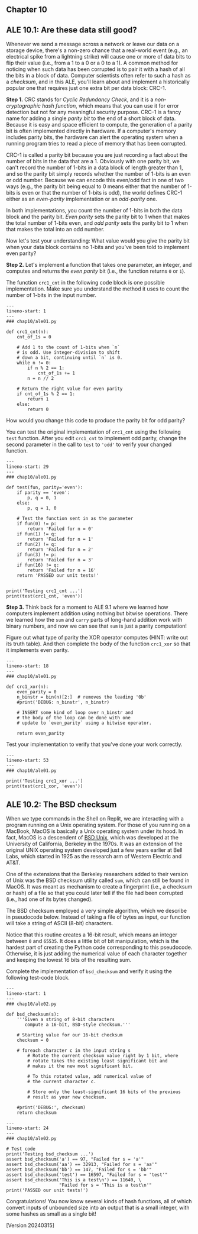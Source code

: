 ## Chapter 10 ##

## ALE 10.1: Are these data still good?

Whenever we send a message across a network or leave our data on a storage device, there's a non-zero chance that a real-world event (e.g., an electrical spike from a lightning strike) will cause one or more of data bits to flip their value (i.e., from a 1 to a 0 or a 0 to a 1). A common method for noticing when such data has been corrupted is to pair it with a hash of all the bits in a block of data. Computer scientists often refer to such a hash as a *checksum*, and in this ALE, you'll learn about and implement a historically popular one that requires just one extra bit per data block: CRC-1.

**Step 1.** CRC stands for *Cyclic Redundancy Check*, and it is a *non-cryptographic hash function*, which means that you can use it for error detection but not for any meaningful security purpose. CRC-1 is a fancy name for adding a single *parity bit* to the end of a short block of data. Because it is easy and space efficient to compute, the generation of a parity bit is often implemented directly in hardware. If a computer's memory includes parity bits, the hardware can alert the operating system when a running program tries to read a piece of memory that has been corrupted.

CRC-1 is called a parity bit because you are just recording a fact about the number of bits in the data that are a 1. Obviously with one parity bit, we can't record the number of 1-bits in a data block of length greater than 1, and so the parity bit simply records whether the number of 1-bits is an even or odd number. Because we can encode this even/odd fact in one of two ways (e.g., the parity bit being equal to 0 means either that the number of 1-bits is even or that the number of 1-bits is odd), the world defines CRC-1 either as an *even-parity* implementation or an *odd-parity* one.

In both implementations, you count the number of 1-bits in both the data block and the parity bit. *Even parity* sets the parity bit to 1 when that makes the total number of 1-bits even, and *odd parity* sets the parity bit to 1 when that makes the total into an odd number.

Now let's test your understanding: What value would you give the parity bit when your data block contains no 1-bits and you've been told to implement even parity?

**Step 2.** Let's implement a function that takes one parameter, an integer, and computes and returns the *even parity* bit (i.e., the function returns `0` or `1`).

The function `crc1_cnt` in the following code block is one possible implementation. Make sure you understand the method it uses to count the number of 1-bits in the input number.

```{code-block} python
---
lineno-start: 1
---
### chap10/ale01.py

def crc1_cnt(n):
    cnt_of_1s = 0

    # Add 1 to the count of 1-bits when `n`
    # is odd. Use integer-division to shift
    # down a bit, continuing until `n` is 0.
    while n != 0:
        if n % 2 == 1:
            cnt_of_1s += 1
        n = n // 2

    # Return the right value for even parity
    if cnt_of_1s % 2 == 1:
        return 1
    else:
        return 0
```

How would you change this code to produce the parity bit for odd parity?

You can test the original implementation of `crc1_cnt` using the following `test` function. After you edit `crc1_cnt` to implement odd parity, change the second parameter in the call to `test` to `'odd'` to verify your changed function.

```{code-block} python
---
lineno-start: 29
---
### chap10/ale01.py

def test(fun, parity='even'):
    if parity == 'even':
        p, q = 0, 1
    else:
        p, q = 1, 0

    # Test the function sent in as the parameter
    if fun(0) != p:
        return 'Failed for n = 0'
    if fun(1) != q:
        return 'Failed for n = 1'
    if fun(2) != q:
        return 'Failed for n = 2'
    if fun(3) != p:
        return 'Failed for n = 3'
    if fun(16) != q:
        return 'Failed for n = 16'
    return 'PASSED our unit tests!'


print('Testing crc1_cnt ...')
print(test(crc1_cnt, 'even'))
```

**Step 3.** Think back for a moment to ALE 9.1 where we learned how computers implement addition using nothing but bitwise operations. There we learned how the `sum` and `carry` parts of long-hand addition work with binary numbers, and now we can see that `sum` is just a parity computation!

Figure out what type of parity the XOR operator computes (HINT: write out its truth table). And then complete the body of the function `crc1_xor` so that it implements even parity.

```{code-block} python
---
lineno-start: 18
---
### chap10/ale01.py

def crc1_xor(n):
    even_parity = 0
    n_binstr = bin(n)[2:]  # removes the leading '0b'
    #print('DEBUG: n_binstr', n_binstr)

    # INSERT some kind of loop over n_binstr and
    # the body of the loop can be done with one
    # update to `even_parity` using a bitwise operator.

    return even_parity
```

Test your implementation to verify that you've done your work correctly.

```{code-block} python
---
lineno-start: 53
---
### chap10/ale01.py

print('Testing crc1_xor ...')
print(test(crc1_xor, 'even'))
```

## ALE 10.2: The BSD checksum

When we type commands in the Shell on Replit, we are interacting with a program running on a Unix operating system. For those of you running on a MacBook, MacOS is basically a Unix operating system under its hood. In fact, MacOS is a descendent of [BSD Unix](https://www.youtube.com/watch?v=Sne3m0qLEMk), which was developed at the University of California, Berkeley in the 1970s. It was an extension of the original UNIX operating system developed just a few years earlier at Bell Labs, which started in 1925 as the research arm of Western Electric and AT&T.

One of the extensions that the Berkeley researchers added to their version of Unix was the BSD checksum utility called `sum`, which can still be found in MacOS. It was meant as mechanism to create a fingerprint (i.e., a checksum or hash) of a file so that you could later tell if the file had been corrupted (i.e., had one of its bytes changed).

The BSD checksum employed a very simple algorithm, which we describe in pseudocode below. Instead of taking a file of bytes as input, our function will take a string of ASCII (8-bit) characters.

Notice that this routine creates a 16-bit result, which means an integer between `0` and `65535`. It does a little bit of bit manipulation, which is the hardest part of creating the Python code corresponding to this pseudocode. Otherwise, it is just adding the numerical value of each character together and keeping the lowest 16 bits of the resulting sum.

Complete the implementation of `bsd_checksum` and verify it using the following test-code block.

```{code-block} python
---
lineno-start: 1
---
### chap10/ale02.py

def bsd_checksum(s):
    '''Given a string of 8-bit characters
       compute a 16-bit, BSD-style checksum.'''

    # Starting value for our 16-bit checksum
    checksum = 0

    # foreach character c in the input string s
        # Rotate the current checksum value right by 1 bit, where
        # rotate takes the existing least significant bit and
        # makes it the new most significant bit.

        # To this rotated value, add numerical value of
        # the current character c.

        # Store only the least-significant 16 bits of the previous
        # result as your new checksum.

    #print('DEBUG:', checksum)
    return checksum
```

```{code-block} python
---
lineno-start: 24
---
### chap10/ale02.py

# Test code
print('Testing bsd_checksum ...')
assert bsd_checksum('a') == 97, "Failed for s = 'a'"
assert bsd_checksum('aa') == 32913, "Failed for s = 'aa'"
assert bsd_checksum('bb') == 147, "Failed for s = 'bb'"
assert bsd_checksum('test') == 16597, "Failed for s = 'test'"
assert bsd_checksum('This is a test\n') == 11640, \
                    "Failed for s = 'This is a test\n'"
print('PASSED our unit tests!')
```

Congratulations! You now know several kinds of hash functions, all of which convert inputs of unbounded size into an output that is a small integer, with some hashes as small as a single bit!

\[Version 20240315\]
